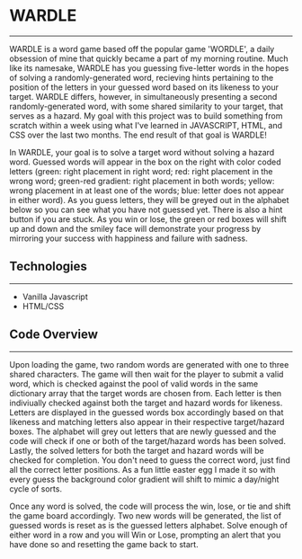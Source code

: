 # **WARDLE**
---
WARDLE is a word game based off the popular game 'WORDLE', a daily obsession of mine that quickly became a part of my morning routine. Much like its namesake, WARDLE has you guessing five-letter words in the hopes of solving a randomly-generated word, recieving hints pertaining to the position of the letters in your guessed word based on its likeness to your target. WARDLE differs, however, in simultaneously presenting a second randomly-generated word, with some shared similarity to your target, that serves as a hazard. My goal with this project was to build something from scratch within a week using what I've learned in JAVASCRIPT, HTML, and CSS over the last two months. The end result of that goal is WARDLE!

In WARDLE, your goal is to solve a target word without solving a hazard word. Guessed words will appear in the box on the right with color coded letters (green: right placement in right word; red: right placement in the wrong word; green-red gradient: right placement in both words; yellow: wrong placement in at least one of the words; blue: letter does not appear in either word). As you guess letters, they will be greyed out in the alphabet below so you can see what you have not guessed yet. There is also a hint button if you are stuck. As you win or lose, the green or red boxes will shift up and down and the smiley face will demonstrate your progress by mirroring your success with happiness and failure with sadness. 

## Technologies
---
- Vanilla Javascript
- HTML/CSS

## Code Overview
---
Upon loading the game, two random words are generated with one to three shared characters. The game will then wait for the player to submit a valid word, which is checked against the pool of valid words in the same dictionary array that the target words are chosen from. Each letter is then indiviually checked against both the target and hazard words for likeness. Letters are displayed in the guessed words box accordingly based on that likeness and matching letters also appear in their respective target/hazard boxes. The alphabet will grey out letters that are newly guessed and the code will check if one or both of the target/hazard words has been solved. Lastly, the solved letters for both the target and hazard words will be checked for completion. You don't need to guess the correct word, just find all the correct letter positions. As a fun little easter egg I made it so with every guess the background color gradient will shift to mimic a day/night cycle of sorts.

Once any word is solved, the code will process the win, lose, or tie and shift the game board accordingly. Two new words will be generated, the list of guessed words is reset as is the guessed letters alphabet. Solve enough of either word in a row and you will Win or Lose, prompting an alert that you have done so and resetting the game back to start.
